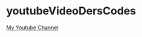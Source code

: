 # youtubeVideoDersCodes

[My Youtube Channel](https://www.youtube.com/channel/UCg8-_wiMA4Fiquvknw-xSsw) 

 
